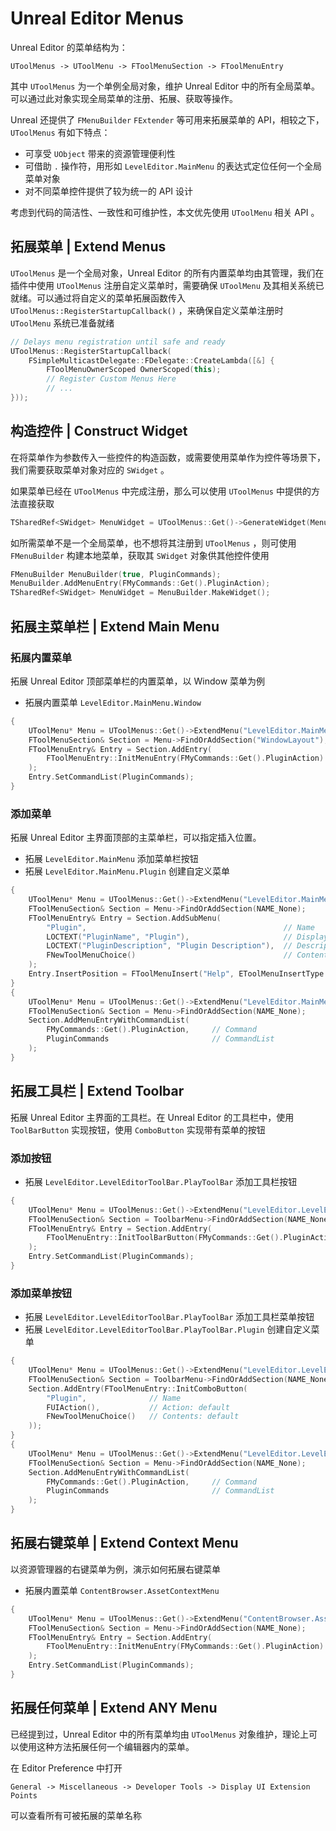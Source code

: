 # Unreal Editor Menus

Unreal Editor 的菜单结构为：

`UToolMenus -> UToolMenu -> FToolMenuSection -> FToolMenuEntry`

其中 `UToolMenus` 为一个单例全局对象，维护 Unreal Editor 中的所有全局菜单。可以通过此对象实现全局菜单的注册、拓展、获取等操作。

Unreal 还提供了 `FMenuBuilder` `FExtender` 等可用来拓展菜单的 API，相较之下，`UToolMenus` 有如下特点：

- 可享受 `UObject` 带来的资源管理便利性
- 可借助 `.` 操作符，用形如 `LevelEditor.MainMenu` 的表达式定位任何一个全局菜单对象
- 对不同菜单控件提供了较为统一的 API 设计

考虑到代码的简洁性、一致性和可维护性，本文优先使用 `UToolMenu` 相关 API 。

## 拓展菜单 | Extend Menus

`UToolMenus` 是一个全局对象，Unreal Editor 的所有内置菜单均由其管理，我们在插件中使用 `UToolMenus` 注册自定义菜单时，需要确保 `UToolMenu` 及其相关系统已就绪。可以通过将自定义的菜单拓展函数传入 `UToolMenus::RegisterStartupCallback()` ，来确保自定义菜单注册时 `UToolMenu` 系统已准备就绪

```cpp
// Delays menu registration until safe and ready
UToolMenus::RegisterStartupCallback(
    FSimpleMulticastDelegate::FDelegate::CreateLambda([&] {
        FToolMenuOwnerScoped OwnerScoped(this);
        // Register Custom Menus Here
        // ...
}));
```

## 构造控件 | Construct Widget

在将菜单作为参数传入一些控件的构造函数，或需要使用菜单作为控件等场景下，我们需要获取菜单对象对应的 `SWidget` 。

如果菜单已经在 `UToolMenus` 中完成注册，那么可以使用 `UToolMenus` 中提供的方法直接获取

```cpp
TSharedRef<SWidget> MenuWidget = UToolMenus::Get()->GenerateWidget(Menu);
```

如所需菜单不是一个全局菜单，也不想将其注册到 `UToolMenus` ，则可使用 `FMenuBuilder` 构建本地菜单，获取其 `SWidget` 对象供其他控件使用

```cpp
FMenuBuilder MenuBuilder(true, PluginCommands);
MenuBuilder.AddMenuEntry(FMyCommands::Get().PluginAction);
TSharedRef<SWidget> MenuWidget = MenuBuilder.MakeWidget();
```

## 拓展主菜单栏 | Extend Main Menu

### 拓展内置菜单

拓展 Unreal Editor 顶部菜单栏的内置菜单，以 Window 菜单为例

- 拓展内置菜单 `LevelEditor.MainMenu.Window`

```cpp
{
    UToolMenu* Menu = UToolMenus::Get()->ExtendMenu("LevelEditor.MainMenu.Window");
    FToolMenuSection& Section = Menu->FindOrAddSection("WindowLayout");
    FToolMenuEntry& Entry = Section.AddEntry(
        FToolMenuEntry::InitMenuEntry(FMyCommands::Get().PluginAction)
    );
    Entry.SetCommandList(PluginCommands);
}
```

### 添加菜单

拓展 Unreal Editor 主界面顶部的主菜单栏，可以指定插入位置。

- 拓展 `LevelEditor.MainMenu` 添加菜单栏按钮
- 拓展 `LevelEditor.MainMenu.Plugin` 创建自定义菜单

```cpp
{
    UToolMenu* Menu = UToolMenus::Get()->ExtendMenu("LevelEditor.MainMenu");
    FToolMenuSection& Section = Menu->FindOrAddSection(NAME_None);
    FToolMenuEntry& Entry = Section.AddSubMenu(
        "Plugin",                                            // Name
        LOCTEXT("PluginName", "Plugin"),                     // Display Name
        LOCTEXT("PluginDescription", "Plugin Description"),  // Descriptions
        FNewToolMenuChoice()                                 // Contents: default
    );
    Entry.InsertPosition = FToolMenuInsert("Help", EToolMenuInsertType::Before);
}
{
    UToolMenu* Menu = UToolMenus::Get()->ExtendMenu("LevelEditor.MainMenu.Plugin");
    FToolMenuSection& Section = Menu->FindOrAddSection(NAME_None);
    Section.AddMenuEntryWithCommandList(
        FMyCommands::Get().PluginAction,     // Command
        PluginCommands                       // CommandList
    );
}
```

## 拓展工具栏 | Extend Toolbar

拓展 Unreal Editor 主界面的工具栏。在 Unreal Editor 的工具栏中，使用 `ToolBarButton` 实现按钮，使用 `ComboButton` 实现带有菜单的按钮

### 添加按钮

- 拓展 `LevelEditor.LevelEditorToolBar.PlayToolBar` 添加工具栏按钮

```cpp
{
    UToolMenu* Menu = UToolMenus::Get()->ExtendMenu("LevelEditor.LevelEditorToolBar.PlayToolBar");
    FToolMenuSection& Section = ToolbarMenu->FindOrAddSection(NAME_None);
    FToolMenuEntry& Entry = Section.AddEntry(
        FToolMenuEntry::InitToolBarButton(FMyCommands::Get().PluginAction)
    );
    Entry.SetCommandList(PluginCommands);
}
```

### 添加菜单按钮

- 拓展 `LevelEditor.LevelEditorToolBar.PlayToolBar` 添加工具栏菜单按钮
- 拓展 `LevelEditor.LevelEditorToolBar.PlayToolBar.Plugin` 创建自定义菜单

```cpp
{
    UToolMenu* Menu = UToolMenus::Get()->ExtendMenu("LevelEditor.LevelEditorToolBar.PlayToolBar");
    FToolMenuSection& Section = ToolbarMenu->FindOrAddSection(NAME_None);
    Section.AddEntry(FToolMenuEntry::InitComboButton(
        "Plugin",              // Name
        FUIAction(),           // Action: default
        FNewToolMenuChoice()   // Contents: default
    ));
}
{
    UToolMenu* Menu = UToolMenus::Get()->ExtendMenu("LevelEditor.LevelEditorToolBar.PlayToolBar.Plugin");
    FToolMenuSection& Section = Menu->FindOrAddSection(NAME_None);
    Section.AddMenuEntryWithCommandList(
        FMyCommands::Get().PluginAction,     // Command
        PluginCommands                       // CommandList
    );
}
```

## 拓展右键菜单 | Extend Context Menu

以资源管理器的右键菜单为例，演示如何拓展右键菜单

- 拓展内置菜单 `ContentBrowser.AssetContextMenu`

```cpp
{
    UToolMenu* Menu = UToolMenus::Get()->ExtendMenu("ContentBrowser.AssetContextMenu");
    FToolMenuSection& Section = Menu->FindOrAddSection(NAME_None);
    FToolMenuEntry& Entry = Section.AddEntry(
        FToolMenuEntry::InitMenuEntry(FMyCommands::Get().PluginAction)
    );
    Entry.SetCommandList(PluginCommands);
}
```

## 拓展任何菜单 | Extend ANY Menu

已经提到过，Unreal Editor 中的所有菜单均由 `UToolMenus` 对象维护，理论上可以使用这种方法拓展任何一个编辑器内的菜单。

在 Editor Preference 中打开

`General -> Miscellaneous -> Developer Tools -> Display UI Extension Points`

可以查看所有可被拓展的菜单名称

